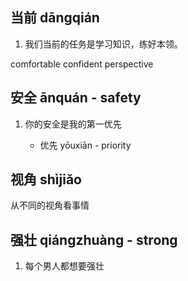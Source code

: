 ## 当前 dāngqián

1. 我们当前的任务是学习知识，练好本领。

comfortable
confident
perspective

## 安全 ānquán - safety

1. 你的安全是我的第一优先

    - 优先 yōuxiān - priority

## 视角 shìjiǎo
从不同的视角看事情
## 强壮 qiángzhuàng - strong

1. 每个男人都想要强壮
